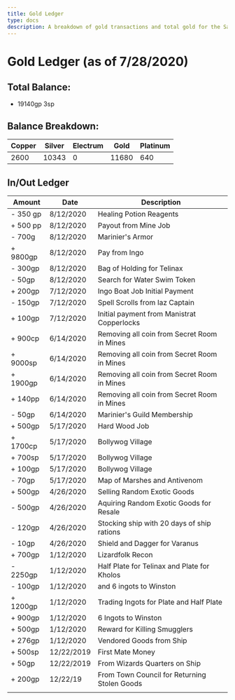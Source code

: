 ```yaml
---
title: Gold Ledger
type: docs
description: A breakdown of gold transactions and total gold for the Salty Turtle Crew.
---
```

# Gold Ledger (as of 7/28/2020)

## Total Balance:
- 19140gp 3sp
## Balance Breakdown:
| Copper | Silver | Electrum | Gold | Platinum |
| --- | --- | --- | --- | --- |
| 2600 | 10343 | 0 | 11680 | 640 |

## In/Out Ledger
| Amount | Date | Description |
| --- | --- | --- |
| - 350 gp | 8/12/2020 | Healing Potion Reagents | 
| + 500 pp | 8/12/2020 | Payout from Mine Job |  
| - 700g | 8/12/2020 | Marinier's Armor |
| + 9800gp | 8/12/2020 | Pay from Ingo |
| - 300gp | 8/12/2020 | Bag of Holding for Telinax | 
| - 50gp | 8/12/2020 | Search for Water Swim Token | 
| + 200gp | 7/12/2020 | Ingo Boat Job Initial Payment |
| - 150gp | 7/12/2020 | Spell Scrolls from Iaz Captain |
| + 100gp | 7/12/2020 | Initial payment from Manistrat Copperlocks |
| + 900cp | 6/14/2020 | Removing all coin from Secret Room in Mines |
| + 9000sp | 6/14/2020 | Removing all coin from Secret Room in Mines |
| + 1900gp | 6/14/2020 | Removing all coin from Secret Room in Mines |
| + 140pp | 6/14/2020 | Removing all coin from Secret Room in Mines |
| - 50gp | 6/14/2020 | Marinier's Guild Membership |
| + 500gp | 5/17/2020 | Hard Wood Job |
| + 1700cp | 5/17/2020 | Bollywog Village |
| + 700sp | 5/17/2020 | Bollywog Village |
| + 100gp | 5/17/2020 | Bollywog Village |
| - 70gp | 5/17/2020 | Map of Marshes and Antivenom |
| + 500gp | 4/26/2020 | Selling Random Exotic Goods |
| - 500gp | 4/26/2020 | Aquiring Random Exotic Goods for Resale |
| - 120gp | 4/26/2020 | Stocking ship with 20 days of ship rations |
| - 10gp | 4/26/2020 | Shield and Dagger for Varanus |
| + 700gp | 1/12/2020 | Lizardfolk Recon |
| - 2250gp | 1/12/2020 | Half Plate for Telinax and Plate for Kholos |
| - 100gp | 1/12/2020 | and 6 ingots to Winston |
| + 1200gp | 1/12/2020 | Trading Ingots for Plate and Half Plate |
| + 900gp | 1/12/2020 | 6 Ingots to Winston |
| + 500gp | 1/12/2020 | Reward for Killing Smugglers |
| + 276gp | 1/12/2020 | Vendored Goods from Ship |
| + 500sp | 12/22/2019 | First Mate Money |
| + 50gp | 12/22/2019 | From Wizards Quarters on Ship |
| + 200gp | 12/22/19 | From Town Council for Returning Stolen Goods |
| | | |